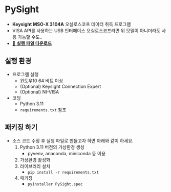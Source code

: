 # PySight
- **Keysight MSO-X 3104A** 오실로스코프 데이터 취득 프로그램
- VISA API를 사용하는 USB 인터페이스 오실로스코프라면 위 모델이 아니더라도 사용 가능할 수도..
- [🚀 **실행 파일 다운로드**](https://1drv.ms/u/s!AmwiopiWLJy7ouMqOMZ0siiHQV6Bew?e=xhzPLa)

## 실행 환경
- 프로그램 실행
    - 윈도우10 64 비트 이상
    - (Optional) Keysight Connection Expert
    - (Optional) NI-VISA
- 코딩
    - Python 3.11
    - `requirements.txt` 참조

## 패키징 하기
- 소스 코드 수정 후 실행 파일로 만들고자 하면 아래와 같이 하세요. 
    1. Python 3.11 버전의 가상환경 생성
        - pyvenv, anaconda, miniconda 등 이용
    2. 가상환경 활성화
    3. 라이브러리 설치
        - `pip install -r requirements.txt`
    4. 패키징
        - `pyinstaller PySight.spec`